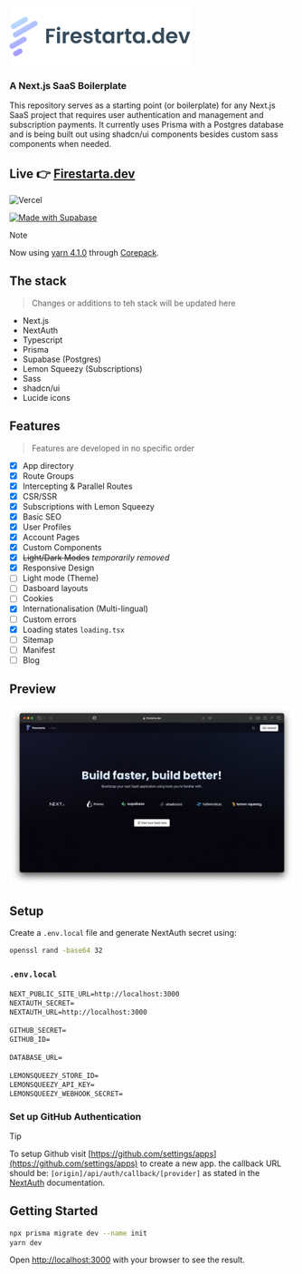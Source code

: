 <picture>
<source media="(prefers-color-scheme: dark)" srcset="https://github.com/uixmat/firestarta-ghassets/blob/main/assets/logo-dark.png">
<img alt="Firestarta.dev" src="https://github.com/uixmat/firestarta-ghassets/blob/main/assets/logo-light.png" width="320">
</picture>

### A Next.js SaaS Boilerplate

This repository serves as a starting point (or boilerplate) for any Next.js SaaS project that requires user authentication and management and subscription payments. It currently uses Prisma with a Postgres database and is being built out using shadcn/ui components besides custom sass components when needed.

## Live :point_right: [Firestarta.dev](https://firestarta.dev)

![Vercel](https://vercelbadge.vercel.app/api/uixmat/firestarta)

[![Made with Supabase](https://supabase.com/badge-made-with-supabase-dark.svg)](https://supabase.com)

> [!NOTE]
> Now using [yarn 4.1.0](https://yarnpkg.com/getting-started/install) through [Corepack](https://yarnpkg.com/corepack).

## The stack
> Changes or additions to teh stack will be updated here

- Next.js
- NextAuth
- Typescript
- Prisma
- Supabase (Postgres)
- Lemon Squeezy (Subscriptions)
- Sass
- shadcn/ui
- Lucide icons

## Features
> Features are developed in no specific order

- [x] App directory
- [x] Route Groups
- [x] Intercepting & Parallel Routes
- [x] CSR/SSR
- [x] Subscriptions with Lemon Squeezy
- [x] Basic SEO
- [x] User Profiles
- [x] Account Pages
- [x] Custom Components
- [x] ~~Light/Dark Modes~~ _temporarily removed_
- [x] Responsive Design
- [ ] Light mode (Theme)
- [ ] Dasboard layouts
- [ ] Cookies
- [x] Internationalisation (Multi-lingual)
- [ ] Custom errors
- [x] Loading states `loading.tsx`
- [ ] Sitemap
- [ ] Manifest
- [ ] Blog

## Preview
<img alt="Firestarta.dev" src="https://github.com/uixmat/firestarta-ghassets/blob/main/assets/hero.png" />

## Setup
Create a `.env.local` file and generate NextAuth secret using:

```bash
openssl rand -base64 32
```

### `.env.local` 
```
NEXT_PUBLIC_SITE_URL=http://localhost:3000
NEXTAUTH_SECRET=
NEXTAUTH_URL=http://localhost:3000

GITHUB_SECRET=
GITHUB_ID=

DATABASE_URL=

LEMONSQUEEZY_STORE_ID=
LEMONSQUEEZY_API_KEY=
LEMONSQUEEZY_WEBHOOK_SECRET=
```
### Set up GitHub Authentication
> [!TIP] 
> To setup Github visit [https://github.com/settings/apps](https://github.com/settings/apps) to create a new app. the callback URL should be: `[origin]/api/auth/callback/[provider]` as stated in the [NextAuth](https://next-auth.js.org/configuration/providers/oauth) documentation.

## Getting Started
```bash
npx prisma migrate dev --name init
yarn dev
```

Open [http://localhost:3000](http://localhost:3000) with your browser to see the result.
